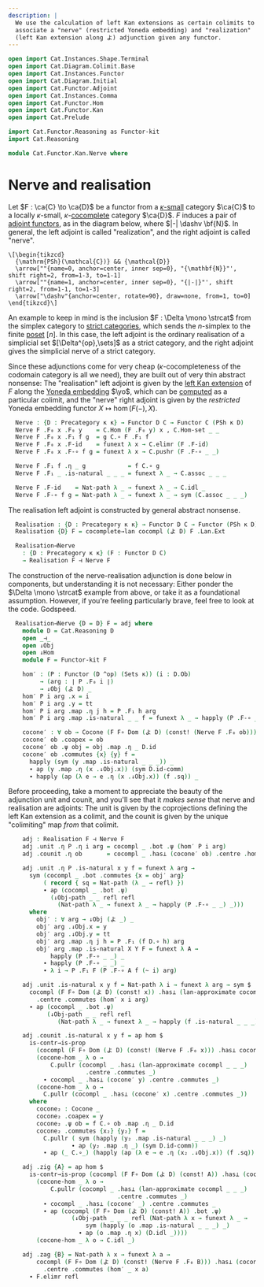 ```yaml
---
description: |
  We use the calculation of left Kan extensions as certain colimits to
  associate a "nerve" (restricted Yoneda embedding) and "realization"
  (left Kan extension along よ) adjunction given any functor.
---
```


```agda
open import Cat.Instances.Shape.Terminal
open import Cat.Diagram.Colimit.Base
open import Cat.Instances.Functor
open import Cat.Diagram.Initial
open import Cat.Functor.Adjoint
open import Cat.Instances.Comma
open import Cat.Functor.Hom
open import Cat.Functor.Kan
open import Cat.Prelude

import Cat.Functor.Reasoning as Functor-kit
import Cat.Reasoning

module Cat.Functor.Kan.Nerve where
```

<!--
```agda
private
  variable o κ : Level
open Functor
open _=>_
```
-->

# Nerve and realisation

Let $F : \ca{C} \to \ca{D}$ be a functor from a [$\kappa$-small] category
$\ca{C}$ to a locally $\kappa$-small, $\kappa$-[cocomplete] category
$\ca{D}$. $F$ induces a pair of [adjoint functors], as in the diagram
below, where $|-| \dashv \bf{N}$. In general, the left adjoint is called
"realization", and the right adjoint is called "nerve".

[$\kappa$-small]: 1Lab.intro.html#universes-and-size-issues
[cocomplete]: Cat.Diagram.Colimit.Base.html#cocompleteness
[adjoint functors]: Cat.Functor.Adjoint.html

~~~{.quiver .short-1}
\[\begin{tikzcd}
  {\mathrm{PSh}(\mathcal{C})} && {\mathcal{D}}
  \arrow[""{name=0, anchor=center, inner sep=0}, "{\mathbf{N}}"', shift right=2, from=1-3, to=1-1]
  \arrow[""{name=1, anchor=center, inner sep=0}, "{|-|}"', shift right=2, from=1-1, to=1-3]
  \arrow["\dashv"{anchor=center, rotate=90}, draw=none, from=1, to=0]
\end{tikzcd}\]
~~~

An example to keep in mind is the inclusion $F : \Delta \mono \strcat$
from the simplex category to [strict categories], which sends the
$n$-simplex to the finite [poset] $[n]$. In this case, the left adjoint
is the ordinary realisation of a simplicial set $[\Delta^{op},\sets]$ as a
strict category, and the right adjoint gives the simplicial nerve of a
strict category.

[strict categories]: Cat.Instances.StrictCat.html
[poset]: Cat.Instances.Thin.html

Since these adjunctions come for very cheap ($\kappa$-cocompleteness of
the codomain category is all we need), they are built out of very thin
abstract nonsense: The "realisation" left adjoint is given by the [left
Kan extension] of $F$ along the [Yoneda embedding] $\yo$, which can be
[computed] as a particular colimit, and the "nerve" right adjoint is
given by the _restricted_ Yoneda embedding functor $X \mapsto \hom(F(-),
X)$.

[left Kan extension]: Cat.Functor.Kan.html
[Yoneda embedding]: Cat.Functor.Hom.html
[computed]: Cat.Functor.Kan.html#a-formula

<!--
```agda
module _ {κ o} {C : Precategory o κ} where
  private module C = Cat.Reasoning C
```
-->

```agda
  Nerve : {D : Precategory κ κ} → Functor D C → Functor C (PSh κ D)
  Nerve F .F₀ x .F₀ y    = C.Hom (F .F₀ y) x , C.Hom-set _ _
  Nerve F .F₀ x .F₁ f g  = g C.∘ F .F₁ f
  Nerve F .F₀ x .F-id    = funext λ x → C.elimr (F .F-id)
  Nerve F .F₀ x .F-∘ f g = funext λ x → C.pushr (F .F-∘ _ _)

  Nerve F .F₁ f .η _ g            = f C.∘ g
  Nerve F .F₁ _ .is-natural _ _ _ = funext λ _ → C.assoc _ _ _

  Nerve F .F-id    = Nat-path λ _ → funext λ _ → C.idl _
  Nerve F .F-∘ f g = Nat-path λ _ → funext λ _ → sym (C.assoc _ _ _)
```

The realisation left adjoint is constructed by general abstract
nonsense.

<!--
```agda
module _ {C : Precategory o κ} (cocompl : is-cocomplete κ κ C) where
  private module C = Cat.Reasoning C
  open Initial
  open Cocone-hom
  open Cocone
```
-->

```agda
  Realisation : {D : Precategory κ κ} → Functor D C → Functor (PSh κ D) C
  Realisation {D} F = cocomplete→lan cocompl (よ D) F .Lan.Ext

  Realisation⊣Nerve
    : {D : Precategory κ κ} (F : Functor D C)
    → Realisation F ⊣ Nerve F
```

The construction of the nerve-realisation adjunction is done below in
components, but understanding it is not necessary: Either ponder the
$\Delta \mono \strcat$ example from above, or take it as a foundational
assumption. However, if you're feeling particularly brave, feel free to
look at the code. Godspeed.

```agda
  Realisation⊣Nerve {D = D} F = adj where
    module D = Cat.Reasoning D
    open _⊣_
    open ↓Obj
    open ↓Hom
    module F = Functor-kit F

    hom′ : (P : Functor (D ^op) (Sets κ)) (i : D.Ob)
         → (arg : ∣ P .F₀ i ∣)
         → ↓Obj (よ D) _
    hom′ P i arg .x = i
    hom′ P i arg .y = tt
    hom′ P i arg .map .η j h = P .F₁ h arg
    hom′ P i arg .map .is-natural _ _ f = funext λ _ → happly (P .F-∘ _ _) _

    cocone′ : ∀ ob → Cocone (F F∘ Dom (よ D) (const! (Nerve F .F₀ ob)))
    cocone′ ob .coapex = ob
    cocone′ ob .ψ obj = obj .map .η _ D.id
    cocone′ ob .commutes {x} {y} f =
      happly (sym (y .map .is-natural _ _ _)) _
      ∙ ap (y .map .η (x .↓Obj.x)) (sym D.id-comm)
      ∙ happly (ap (λ e → e .η (x .↓Obj.x)) (f .sq)) _
```

Before proceeding, take a moment to appreciate the beauty of the
adjunction unit and counit, and you'll see that it _makes sense_ that
nerve and realisation are adjoints: The unit is given by the
coprojections defining the left Kan extension as a colimit, and the
counit is given by the unique "colimiting" map _from_ that colimit.

```agda
    adj : Realisation F ⊣ Nerve F
    adj .unit .η P .η i arg = cocompl _ .bot .ψ (hom′ P i arg)
    adj .counit .η ob       = cocompl _ .has⊥ (cocone′ ob) .centre .hom

    adj .unit .η P .is-natural x y f = funext λ arg →
      sym (cocompl _ .bot .commutes {x = obj′ arg}
          ( record { sq = Nat-path (λ _ → refl) })
          ∙ ap (cocompl _ .bot .ψ)
            (↓Obj-path _ _ refl refl
              (Nat-path λ _ → funext λ _ → happly (P .F-∘ _ _) _)))
      where
        obj′ : ∀ arg → ↓Obj (よ _) _
        obj′ arg .↓Obj.x = y
        obj′ arg .↓Obj.y = tt
        obj′ arg .map .η j h = P .F₁ (f D.∘ h) arg
        obj′ arg .map .is-natural X Y F = funext λ A →
            happly (P .F-∘ _ _) _
          ∙ happly (P .F-∘ _ _) _
          ∙ λ i → P .F₁ F (P .F-∘ A f (~ i) arg)

    adj .unit .is-natural x y f = Nat-path λ i → funext λ arg → sym $
      cocompl (F F∘ Dom (よ D) (const! x)) .has⊥ (lan-approximate cocompl _ _ f)
        .centre .commutes (hom′ x i arg)
      ∙ ap (cocompl _ .bot .ψ)
           (↓Obj-path _ _ refl refl
              (Nat-path λ _ → funext λ _ → happly (f .is-natural _ _ _) _))

    adj .counit .is-natural x y f = ap hom $
      is-contr→is-prop
        (cocompl (F F∘ Dom (よ D) (const! (Nerve F .F₀ x))) .has⊥ cocone₂)
        (cocone-hom _ λ o →
            C.pullr (cocompl _ .has⊥ (lan-approximate cocompl _ _ _)
                      .centre .commutes _)
          ∙ cocompl _ .has⊥ (cocone′ y) .centre .commutes _)
        (cocone-hom _ λ o →
          C.pullr (cocompl _ .has⊥ (cocone′ x) .centre .commutes _))
      where
        cocone₂ : Cocone _
        cocone₂ .coapex = y
        cocone₂ .ψ ob = f C.∘ ob .map .η _ D.id
        cocone₂ .commutes {x₂} {y₂} f =
          C.pullr ( sym (happly (y₂ .map .is-natural _ _ _) _)
                  ∙ ap (y₂ .map .η _) (sym D.id-comm))
          ∙ ap (_ C.∘_) (happly (ap (λ e → e .η (x₂ .↓Obj.x)) (f .sq)) D.id)

    adj .zig {A} = ap hom $
      is-contr→is-prop (cocompl (F F∘ Dom (よ D) (const! A)) .has⊥ (cocompl _ .bot))
        (cocone-hom _ λ o →
            C.pullr (cocompl _ .has⊥ (lan-approximate cocompl _ _ _)
                               .centre .commutes _)
          ∙ cocompl _ .has⊥ (cocone′ _) .centre .commutes _
          ∙ ap (cocompl (F F∘ Dom (よ D) (const! A)) .bot .ψ)
                  (↓Obj-path _ _ _ refl (Nat-path λ x → funext λ _ →
                      sym (happly (o .map .is-natural _ _ _) _)
                    ∙ ap (o .map .η x) (D.idl _))))
        (cocone-hom _ λ o → C.idl _)

    adj .zag {B} = Nat-path λ x → funext λ a →
        cocompl (F F∘ Dom (よ D) (const! (Nerve F .F₀ B))) .has⊥ (cocone′ B)
          .centre .commutes (hom′ _ x a)
      ∙ F.elimr refl
```
